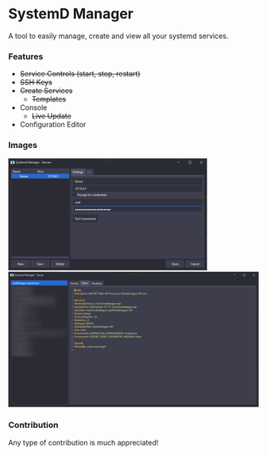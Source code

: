 # SystemD Manager
A tool to easily manage, create and view all your systemd services.

### Features
 - ~~Service Controls (start, stop, restart)~~
 - ~~SSH Keys~~
 - ~~Create Services~~
   - ~~Templates~~
 - Console
   - ~~Live Update~~
 - Configuration Editor

### Images
<img src="./assets/servers.png" width=400>
<img src="./assets/server.png" width=550>

### Contribution
Any type of contribution is much appreciated!
